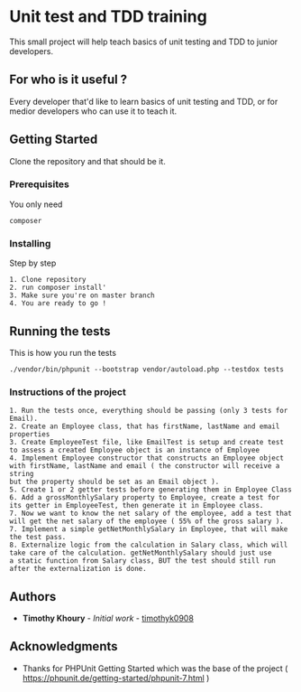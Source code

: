 # Unit test and TDD training

This small project will help teach basics of unit testing and TDD to junior developers.

## For who is it useful ?

Every developer that'd like to learn basics of unit testing and TDD, or for medior developers who can use it to teach it.

## Getting Started

Clone the repository and that should be it.

### Prerequisites

You only need 

```
composer
```

### Installing

Step by step

```
1. Clone repository
2. run composer install'
3. Make sure you're on master branch
4. You are ready to go !
```

## Running the tests

This is how you run the tests 
```
./vendor/bin/phpunit --bootstrap vendor/autoload.php --testdox tests
``` 

### Instructions of the project

```
1. Run the tests once, everything should be passing (only 3 tests for Email).
2. Create an Employee class, that has firstName, lastName and email properties
3. Create EmployeeTest file, like EmailTest is setup and create test to assess a created Employee object is an instance of Employee
4. Implement Employee constructor that constructs an Employee object with firstName, lastName and email ( the constructor will receive a string 
but the property should be set as an Email object ).
5. Create 1 or 2 getter tests before generating them in Employee Class
6. Add a grossMonthlySalary property to Employee, create a test for its getter in EmployeeTest, then generate it in Employee class.
7. Now we want to know the net salary of the employee, add a test that will get the net salary of the employee ( 55% of the gross salary ).
7. Implement a simple getNetMonthlySalary in Employee, that will make the test pass.
8. Externalize logic from the calculation in Salary class, which will take care of the calculation. getNetMonthlySalary should just use
a static function from Salary class, BUT the test should still run after the externalization is done.
```

## Authors

* **Timothy Khoury** - *Initial work* - [timothyk0908](https://github.com/timothyk0908)

## Acknowledgments

* Thanks for PHPUnit Getting Started which was the base of the project ( https://phpunit.de/getting-started/phpunit-7.html )
